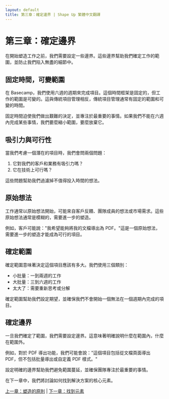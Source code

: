```yaml
---
layout: default
title: 第三章：確定邊界 | Shape Up 繁體中文翻譯
---
```


# 第三章：確定邊界

在開始塑造工作之前，我們需要設定一些邊界。這些邊界幫助我們確定工作的範圍，並防止我們陷入無盡的細節中。

## 固定時間，可變範圍

在 Basecamp，我們使用六週的週期來完成項目。這個時間框架是固定的，但工作的範圍是可變的。這與傳統項目管理相反，傳統項目管理通常有固定的範圍和可變的時間。

固定時間迫使我們做出艱難的決定，並專注於最重要的事情。如果我們不能在六週內完成某些事情，我們要麼縮小範圍，要麼放棄它。

## 吸引力與可行性

當我們考慮一個潛在的項目時，我們會問兩個問題：
1. 它對我們的客戶和業務有吸引力嗎？
2. 它在技術上可行嗎？

這些問題幫助我們過濾掉不值得投入時間的想法。

## 原始想法

工作通常以原始想法開始，可能來自客戶反饋、團隊成員的想法或市場需求。這些原始想法通常是模糊的，需要進一步的塑造。

例如，客戶可能說："我希望能夠將我的文檔導出為 PDF。"這是一個原始想法，需要進一步的塑造才能成為可行的項目。

## 確定範圍

確定範圍意味著決定這個項目應該有多大。我們使用三個類別：
- 小批量：一到兩週的工作
- 大批量：三到六週的工作
- 太大了：需要重新思考或分解

確定範圍幫助我們設定期望，並確保我們不會開始一個無法在一個週期內完成的項目。

## 確定邊界

一旦我們確定了範圍，我們需要設定邊界。這意味著明確說明什麼在範圍內，什麼在範圍外。

例如，對於 PDF 導出功能，我們可能會說："這個項目包括從文檔頁面導出 PDF，但不包括批量導出或自定義 PDF 樣式。"

設定明確的邊界幫助我們避免範圍蔓延，並確保團隊專注於最重要的事情。

在下一章中，我們將討論如何找到解決方案的核心元素。

[上一章：塑造的原則](./01-02-principles-of-shaping.html) | [下一章：找到元素](./01-04-finding-the-elements.html) 
